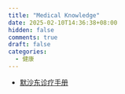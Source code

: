 ```yaml
---
title: "Medical Knowledge"
date: 2025-02-10T14:36:38+08:00
hidden: false
comments: true
draft: false
categories:
  - 健康
---
```


- [默沙东诊疗手册](https://www.msdmanuals.cn/)
